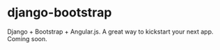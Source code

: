 django-bootstrap
================

Django + Bootstrap + Angular.js. A great way to kickstart your next app. Coming soon.
